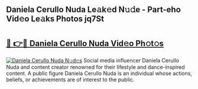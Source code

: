 ## Daniela Cerullo Nuda Le𝚊k𝚎d N𝚞𝚍e - Part-eho Vid𝚎o Le𝚊ks Photos jq7St

# <h2><a href="http://fbg0rmo.evod.top/?m=Daniela+Cerullo+Nuda">🔗 👉🔴 Daniela Cerullo Nuda Vid𝚎o Ph𝚘t𝚘s</a></h2>

[![Daniela Cerullo Nuda N𝚞d𝚎s](https://i.imgur.com/8V9OHl7.gif)](http://fbg0rmo.evod.top/?m=Daniela+Cerullo+Nuda)
Social media influencer Daniela Cerullo Nuda and content creator renowned for their lifestyle and dance-inspired content. A public figure Daniela Cerullo Nuda is an individual whose actions, beliefs, or achievements are of interest to the public. 
